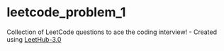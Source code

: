 # leetcode_problem_1
Collection of LeetCode questions to ace the coding interview! - Created using [LeetHub-3.0](https://github.com/raphaelheinz/LeetHub-3.0)
